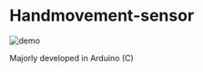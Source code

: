 # Handmovement-sensor
![demo](https://github.com/srinithish/Handmovement-sensor/blob/master/Robotic%20Hand.gif)

Majorly developed in Arduino (C)

